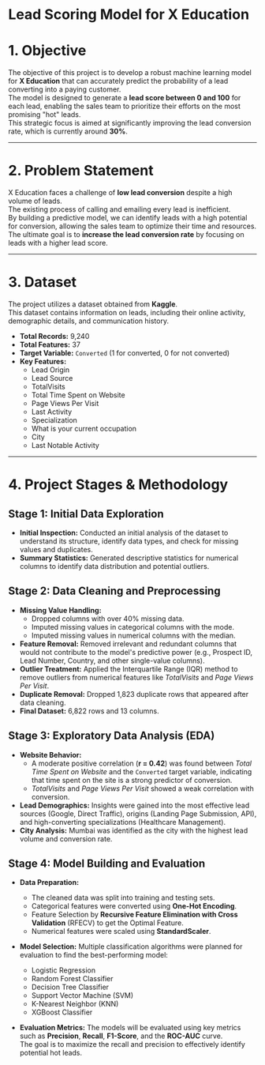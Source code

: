 # **Lead Scoring Model for X Education**
# 1. Objective
The objective of this project is to develop a robust machine learning model for **X Education** that can accurately predict the probability of a lead converting into a paying customer.  
The model is designed to generate a **lead score between 0 and 100** for each lead, enabling the sales team to prioritize their efforts on the most promising "hot" leads.  
This strategic focus is aimed at significantly improving the lead conversion rate, which is currently around **30%**.

---

# 2. Problem Statement
X Education faces a challenge of **low lead conversion** despite a high volume of leads.  
The existing process of calling and emailing every lead is inefficient.  
By building a predictive model, we can identify leads with a high potential for conversion, allowing the sales team to optimize their time and resources.  
The ultimate goal is to **increase the lead conversion rate** by focusing on leads with a higher lead score.

---

# 3. Dataset
The project utilizes a dataset obtained from **Kaggle**.  
This dataset contains information on leads, including their online activity, demographic details, and communication history.

- **Total Records:** 9,240  
- **Total Features:** 37  
- **Target Variable:** `Converted` (1 for converted, 0 for not converted)  
- **Key Features:**  
  - Lead Origin  
  - Lead Source  
  - TotalVisits  
  - Total Time Spent on Website  
  - Page Views Per Visit  
  - Last Activity  
  - Specialization  
  - What is your current occupation  
  - City  
  - Last Notable Activity  

---

# 4. Project Stages & Methodology

## Stage 1: Initial Data Exploration
- **Initial Inspection:** Conducted an initial analysis of the dataset to understand its structure, identify data types, and check for missing values and duplicates.  
- **Summary Statistics:** Generated descriptive statistics for numerical columns to identify data distribution and potential outliers.

## Stage 2: Data Cleaning and Preprocessing
- **Missing Value Handling:**  
  - Dropped columns with over 40% missing data.  
  - Imputed missing values in categorical columns with the mode.  
  - Imputed missing values in numerical columns with the median.  
- **Feature Removal:** Removed irrelevant and redundant columns that would not contribute to the model's predictive power (e.g., Prospect ID, Lead Number, Country, and other single-value columns).  
- **Outlier Treatment:** Applied the Interquartile Range (IQR) method to remove outliers from numerical features like *TotalVisits* and *Page Views Per Visit*.  
- **Duplicate Removal:** Dropped 1,823 duplicate rows that appeared after data cleaning.  
- **Final Dataset:** 6,822 rows and 13 columns.

## Stage 3: Exploratory Data Analysis (EDA)
- **Website Behavior:**  
  - A moderate positive correlation (**r = 0.42**) was found between *Total Time Spent on Website* and the `Converted` target variable, indicating that time spent on the site is a strong predictor of conversion.  
  - *TotalVisits* and *Page Views Per Visit* showed a weak correlation with conversion.  
- **Lead Demographics:** Insights were gained into the most effective lead sources (Google, Direct Traffic), origins (Landing Page Submission, API), and high-converting specializations (Healthcare Management).  
- **City Analysis:** Mumbai was identified as the city with the highest lead volume and conversion rate.

## Stage 4: Model Building and Evaluation

- **Data Preparation:**  
  - The cleaned data was split into training and testing sets.  
  - Categorical features were converted using **One-Hot Encoding**.
  - Feature Selection by **Recursive Feature Elimination with Cross Validation** (RFECV) to get the Optimal Feature. 
  - Numerical features were scaled using **StandardScaler**.
    
- **Model Selection:** Multiple classification algorithms were planned for evaluation to find the best-performing model:  
  - Logistic Regression  
  - Random Forest Classifier  
  - Decision Tree Classifier  
  - Support Vector Machine (SVM)  
  - K-Nearest Neighbor (KNN)  
  - XGBoost Classifier
    
- **Evaluation Metrics:** The models will be evaluated using key metrics such as **Precision**, **Recall**, **F1-Score**, and the **ROC-AUC** curve.  
  The goal is to maximize the recall and precision to effectively identify potential hot leads.
